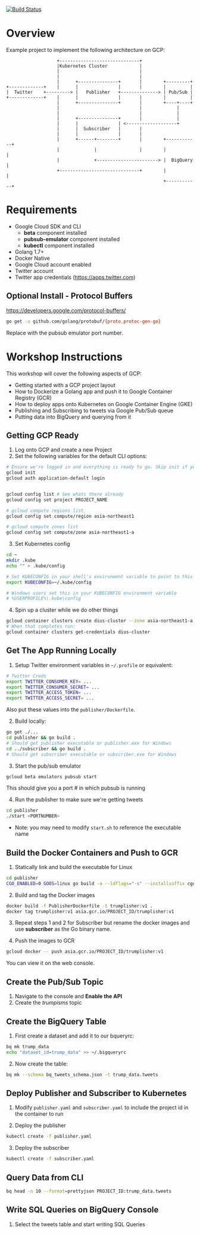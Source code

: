 [![Build Status](https://travis-ci.org/serinth/gcp-twitter-stream.svg?branch=master)](https://travis-ci.org/serinth/gcp-twitter-stream)
# Overview

Example project to implement the following architecture on GCP:
```
                   +------------------------------+
                   |Kubernetes Cluster            |
                   |                              |
                   |                              |
                   |      +---------------+       |        +---------+
+-------------+    |      |               |       |        |         |
|  Twitter    +---------> |   Publisher   +--------------> | Pub/Sub |
+-------------+    |      |               |       |        |         |
                   |      +---------------+       |        +----+----+
                   |                              |             |
                   |                              |             |
                   |      +---------------+       |             |
                   |      |               | <-------------------+
                   |      |  Subscriber   |       |
                   |      |               |       |
                   |      +------+--------+       |        +------------+
                   |             |                |        |            |
                   |             +-----------------------> |  BigQuery  |
                   +------------------------------+        |            |
                                                           +------------+
```

# Requirements

- Google Cloud SDK and CLI
  - **beta** component installed
  - **pubsub-emulator** component installed
  - **kubectl** component installed
- Golang 1.7+
- Docker Native
- Google Cloud account enabled
- Twitter account
- Twitter app credentials (https://apps.twitter.com)

## Optional Install - Protocol Buffers 

https://developers.google.com/protocol-buffers/

```bash
go get -u github.com/golang/protobuf/{proto,protoc-gen-go}
```


Replace <PORT> with the pubsub emulator port number.

# Workshop Instructions

This workshop will cover the following aspects of GCP:
- Getting started with a GCP project layout
- How to Dockerize a Golang app and push it to Google Container Registry (GCR)
- How to deploy apps onto Kubernetes on Google Container Engine (GKE)
- Publishing and Subscribing to tweets via Google Pub/Sub queue
- Putting data into BigQuery and querying from it

## Getting GCP Ready

1. Log onto GCP and create a new Project
2. Set the following variables for the default CLI options:

```bash
# Ensure we're logged in and everything is ready to go. Skip init if you've already done it
gcloud init
gcloud auth application-default login


gcloud config list # See whats there already
gcloud config set project PROJECT_NAME

# gcloud compute regions list
gcloud config set compute/region asia-northeast1

# gcloud compute zones list 
gcloud config set compute/zone asia-northeast1-a
```

3. Set Kubernetes config

```bash
cd ~
mkdir .kube
echo "" > .kube/config

# Set KUBECONFIG in your shell's environment variable to point to this file
export KUBECONFIG=~/.kube/config

# Windows users set this in your KUBECONFIG environment variable
# %USERPROFILE%\.kube\config
```

4. Spin up a cluster while we do other things

```bash
gcloud container clusters create dius-cluster --zone asia-northeast1-a --num-nodes 2 --scopes=compute-rw,monitoring,logging-write,storage-rw,bigquery,https://www.googleapis.com/auth/pubsub
# When that completes run:
gcloud container clusters get-credentials dius-cluster
```

## Get The App Running Locally

1. Setup Twitter environment variables in `~/.profile` or equivalent:

```bash
# Twitter Creds
export TWITTER_CONSUMER_KEY= ...
export TWITTER_CONSUMER_SECRET= ...
export TWITTER_ACCESS_TOKEN= ...
export TWITTER_ACCESS_SECRET= ...
```

Also put these values into the `publisher/Dockerfile`.

2. Build locally:

```bash
go get ./...
cd publisher && go build .
# Should get publisher executable or publisher.exe for Windows
cd ../subscriber && go build .
# Should get subscriber executable or subscriber.exe for Windows
```

3. Start the pub/sub emulator

```bash
gcloud beta emulators pubsub start
```

This should give you a port # in which pubsub is running

4. Run the publisher to make sure we're getting tweets

```bash
cd publisher
./start <PORTNUMBER>
```
* Note: you may need to modify `start.sh` to reference the executable name

## Build the Docker Containers and Push to GCR

1. Statically link and build the executable for Linux

```bash
cd publisher
CGO_ENABLED=0 GOOS=linux go build -a --ldflags="-s" --installsuffix cgo -o publisher
```

2. Build and tag the Docker images

```bash
docker build -f PublisherDockerfile -t trumplisher:v1 .
docker tag trumplisher:v1 asia.gcr.io/PROJECT_ID/trumplisher:v1
```

3. Repeat steps 1 and 2 for Subscriber but rename the docker images and use **subscriber** as the Go binary name.

4. Push the images to GCR

```bash
gcloud docker -- push asia.gcr.io/PROJECT_ID/trumplisher:v1
```

You can view it on the web console.

## Create the Pub/Sub Topic

1. Navigate to the console and **Enable the API**
2. Create the *trumpisms* topic

## Create the BigQuery Table

1. First create a dataset and add it to our bqueryrc:

```bash
bq mk trump_data
echo "dataset_id=trump_data" >> ~/.bigqueryrc
```

2. Now create the table:

```bash
bq mk --schema bq_tweets_schema.json -t trump_data.tweets
```

## Deploy Publisher and Subscriber to Kubernetes

1. Modify `publisher.yaml` and `subscriber.yaml` to include the project id in the container to run

2. Deploy the publisher

```bash
kubectl create -f publisher.yaml
```

3. Deploy the subscriber

```bash
kubectl create -f subscriber.yaml
```

## Query Data from CLI

```bash
bq head -n 10 --format=prettyjson PROJECT_ID:trump_data.tweets
```

## Write SQL Queries on BigQuery Console

1. Select the tweets table and start writing SQL Queries
